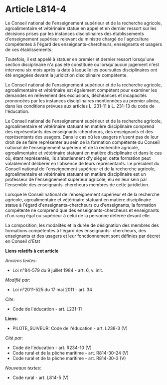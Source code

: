 # Article L814-4

Le Conseil national de l'enseignement supérieur et de la recherche agricole, agroalimentaire et vétérinaire statue en appel
et en dernier ressort sur les décisions prises par les instances disciplinaires des établissements d'enseignement supérieur
relevant du ministre chargé de l'agriculture compétentes à l'égard des enseignants-chercheurs, enseignants et usagers de ces
établissements. 

Toutefois, il est appelé à statuer en premier et dernier ressort lorsqu'une section disciplinaire n'a pas été constituée ou
lorsqu'aucun jugement n'est intervenu six mois après la date à laquelle les poursuites disciplinaires ont été engagées devant
la juridiction disciplinaire compétente. 

Le Conseil national de l'enseignement supérieur et de la recherche agricole, agroalimentaire et vétérinaire est également
compétent pour examiner les demandes en relèvement des exclusions, déchéances et incapacités prononcées par les instances
disciplinaires mentionnées au premier alinéa, dans les conditions prévues aux articles L. 231-11 à L. 231-13 du code de
l'éducation. 

Le Conseil national de l'enseignement supérieur et de la recherche agricole, agroalimentaire et vétérinaire statuant en
matière disciplinaire comprend des représentants des enseignants-chercheurs, des enseignants et des représentants des
usagers. Dans le cas où les usagers n'usent pas de leur droit de se faire représenter au sein de la formation compétente du
Conseil national de l'enseignement supérieur et de la recherche agricole, agroalimentaire et vétérinaire statuant en matière
disciplinaire et dans le cas où, étant représentés, ils s'abstiennent d'y siéger, cette formation peut valablement délibérer
en l'absence de leurs représentants. Le président du Conseil national de l'enseignement supérieur et de la recherche
agricole, agroalimentaire et vétérinaire statuant en matière disciplinaire est un professeur de l'enseignement supérieur
agricole, élu en leur sein par l'ensemble des enseignants-chercheurs membres de cette juridiction. 

Lorsque le Conseil national de l'enseignement supérieur et de la recherche agricole, agroalimentaire et vétérinaire statuant
en matière disciplinaire statue à l'égard d'enseignants-chercheurs ou d'enseignants, la formation compétente ne comprend que
des enseignants-chercheurs et enseignants d'un rang égal ou supérieur à celui de la personne déférée devant elle. 

La composition, les modalités et la durée de désignation des membres des formations compétentes à l'égard des enseignants-
chercheurs, des enseignants et des usagers et leur fonctionnement sont définies par décret en Conseil d'Etat

**Liens relatifs à cet article**

_Anciens textes_:

  - Loi n°84-579 du 9 juillet 1984 - art. 6, v. init.

_Modifié par_:

  - Loi n°2011-525 du 17 mai 2011 - art. 34

_Cite_:

  - Code de l'éducation - art. L231-11

**Liens**:

  - PILOTE_SUIVEUR: Code de l'éducation - art. L238-3 (V)

_Cité par_:

  - Code de l'éducation - art. R234-10 (V)
  - Code rural et de la pêche maritime - art. R814-30-24 (V)
  - Code rural et de la pêche maritime - art. R814-30-3 (V)

_Nouveaux textes_:

  - Code rural - art. L814-5 (V)
